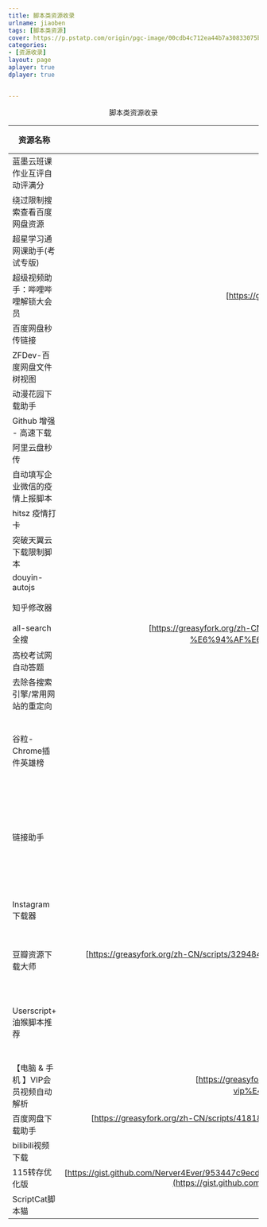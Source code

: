 ```yaml
---
title: 脚本类资源收录
urlname: jiaoben
tags: [脚本类资源]
cover: https://p.pstatp.com/origin/pgc-image/00cdb4c712ea44b7a30833075b0c637d
categories:
- [资源收录]
layout: page
aplayer: true
dplayer: true


---
```




<center>脚本类资源收录</center>



| 资源名称                            |                           链接地址                           | 获取途径 | 备注信息                                                     |
| ----------------------------------- | :----------------------------------------------------------: | -------- | ------------------------------------------------------------ |
| 蓝墨云班课作业互评自动评满分        |     https://bbs.tampermonkey.net.cn/thread-465-1-1.html      | 油猴脚本 |                                                              |
| 绕过限制搜索查看百度网盘资源        | [https://greasyfork.org/zh-CN/scripts/412173-绕过限制搜索查看百度网盘资源](null) | 油猴脚本 |                                                              |
| 超星学习通网课助手(考试专版)        | [https://greasyfork.org/zh-CN/scripts/418354-超星学习通网课助手-考试专版](null) | 油猴脚本 |                                                              |
| 超级视频助手：哔哩哔哩解锁大会员    | [https://greasyfork.org/zh-CN/scripts/418804-超级视频助手-哔哩哔哩解锁大会员-b站视频解析下载-a站视频解析下载-爱奇艺-腾讯-优酷-芒果等全网vip视频免费看破解去广告-免跳直接看-youtube-facebook等视频解析下载](null) | 油猴脚本 |                                                              |
| 百度网盘秒传链接                    | [https://greasyfork.org/zh-CN/scripts/424574-秒传链接提取](null) | 油猴脚本 |                                                              |
| ZFDev-百度网盘文件树视图            | [https://greasyfork.org/zh-CN/scripts/374408-zfdev-百度网盘文件树视图](null) | 油猴脚本 |                                                              |
| 动漫花园下载助手                    | https://greasyfork.org/zh-CN/scripts/383159-dmhy-download-helper | 油猴脚本 |                                                              |
| Github 增强 - 高速下载              | [https://greasyfork.org/zh-CN/scripts/412245-github-增强-高速下载](null) | 油猴脚本 |                                                              |
| 阿里云盘秒传                        |     https://bbs.tampermonkey.net.cn/thread-427-1-1.html      | 油猴脚本 |                                                              |
| 自动填写企业微信的疫情上报脚本      | https://greasyfork.org/zh-CN/scripts/397342-自动填写企业微信的疫情上报脚本 | 油猴脚本 |                                                              |
| hitsz 疫情打卡                      |  https://greasyfork.org/zh-CN/scripts/423018-hitsz-疫情打卡  | 油猴脚本 |                                                              |
| 突破天翼云下载限制脚本              |         https://github.com/oneNorth7/Cloud189_popper         | 油猴脚本 |                                                              |
| douyin-autojs                       |      https://github.com/unlimitbladeworks/douyin-autojs      | autojs   |                                                              |
| 知乎修改器                          |  https://greasyfork.org/zh-CN/scripts/423404-知乎样式修改器  | 油猴脚本 |                                                              |
| all-search 全搜                     | [https://greasyfork.org/zh-CN/scripts/397993-all-search-%E5%85%A8%E6%90%9C-%E4%B8%80%E4%B8%AA%E6%90%9C%E7%B4%A2%E5%BC%95%E6%93%8E%E5%BF%AB%E6%8D%B7%E8%B7%B3%E8%BD%AC%E8%8F%9C%E5%8D%95-%E6%94%AF%E6%8C%81%E5%9B%BE%E5%BD%A2%E7%95%8C%E9%9D%A2%E8%87%AA%E5%AE%9A%E4%B9%89](https://greasyfork.org/zh-CN/scripts/397993-all-search-全搜-一个搜索引擎快捷跳转菜单-支持图形界面自定义) | 油猴脚本 |                                                              |
| 高校考试网自动答题                  |     https://bbs.tampermonkey.net.cn/thread-607-1-1.html      | 油猴脚本 |                                                              |
| 去除各搜索引擎/常用网站的重定向     |   https://greasyfork.org/zh-CN/scripts/11915-anti-redirect   | 油猴脚本 |                                                              |
| 谷粒-Chrome插件英雄榜               |         https://github.com/zhaoolee/ChromeAppHeroes          | 谷歌插件 | 谷歌插件中文说明书，收集了100+优秀好用的插件                 |
| 链接助手                            | [https://greasyfork.org/zh-CN/scripts/422773-%E9%93%BE%E6%8E%A5%E5%8A%A9%E6%89%8B](https://greasyfork.org/zh-CN/scripts/422773-链接助手) | 油猴脚本 | 自动填写密码，点击链接文本自动转成链接等等，很强大，搭配雷利子 |
| Instagram 下载器                    | https://greasyfork.org/zh-CN/scripts/406535-instagram-download-button | 油猴脚本 | 下载 Instagram 的图片和视频                                  |
| 豆瓣资源下载大师                    | [https://greasyfork.org/zh-CN/scripts/329484-%E8%B1%86%E7%93%A3%E8%B5%84%E6%BA%90%E4%B8%8B%E8%BD%BD%E5%A4%A7%E5%B8%88-1%E7%A7%92%E6%90%9E%E5%AE%9A%E8%B1%86%E7%93%A3%E7%94%B5%E5%BD%B1-%E9%9F%B3%E4%B9%90-%E5%9B%BE%E4%B9%A6%E4%B8%8B%E8%BD%BD](https://greasyfork.org/zh-CN/scripts/329484-豆瓣资源下载大师-1秒搞定豆瓣电影-音乐-图书下载) | 油猴脚本 | 1秒搞定豆瓣电影\|音乐\|图书下载                              |
| Userscript+ 油猴脚本推荐            | https://greasyfork.org/zh-CN/scripts/24508-userscript-show-site-all-userjs | 油猴脚本 | 根据你当前访问的站点自动为你推荐适用的脚本工具               |
| 【电脑 & 手机 】VIP会员视频自动解析 | [https://greasyfork.org/zh-CN/scripts/413063-%E7%94%B5%E8%84%91-%E6%89%8B%E6%9C%BA-%E5%85%A8%E7%BD%91%E5%94%AF%E4%B8%80%E5%85%A8%E8%87%AA%E5%8A%A8%E8%84%9A%E6%9C%AC-vip%E4%BC%9A%E5%91%98%E8%A7%86%E9%A2%91%E8%87%AA%E5%8A%A8%E8%A7%A3%E6%9E%90](https://greasyfork.org/zh-CN/scripts/413063-电脑-手机-全网唯一全自动脚本-vip会员视频自动解析) | 油猴脚本 |                                                              |
| 百度网盘下载助手                    | [https://greasyfork.org/zh-CN/scripts/418182-%E7%99%BE%E5%BA%A6%E7%BD%91%E7%9B%98%E7%AE%80%E6%98%93%E4%B8%8B%E8%BD%BD%E5%8A%A9%E6%89%8B-%E7%9B%B4%E9%93%BE%E4%B8%8B%E8%BD%BD%E5%A4%8D%E6%B4%BB%E7%89%88](https://greasyfork.org/zh-CN/scripts/418182-百度网盘简易下载助手-直链下载复活版) | 油猴脚本 |                                                              |
| bilibili视频下载                    | https://github.com.cnpmjs.org/injahow/bilibili-parse/raw/master/tools/bilibili-parse-download.user.js | 油猴脚本 |                                                              |
| 115转存优化版                       | [https://gist.github.com/Nerver4Ever/953447c9ecd330ffc0861d4cbb839369/raw/5fa16752a370725fc45da182f462e74843875500/115%25E8%25BD%25AC%25E5%25AD%2598%25E5%258A%25A9%25E6%2589%258Bui%25E4%25BC%2598%25E5%258C%2596%25E7%2589%2588.user.js](https://gist.github.com/Nerver4Ever/953447c9ecd330ffc0861d4cbb839369/raw/5fa16752a370725fc45da182f462e74843875500/115%E8%BD%AC%E5%AD%98%E5%8A%A9%E6%89%8Bui%E4%BC%98%E5%8C%96%E7%89%88.user.js) | 油猴脚本 |                                                              |
| ScriptCat脚本猫                     |                    https://scriptcat.org/                    | 脚本大全 |                                                              |
